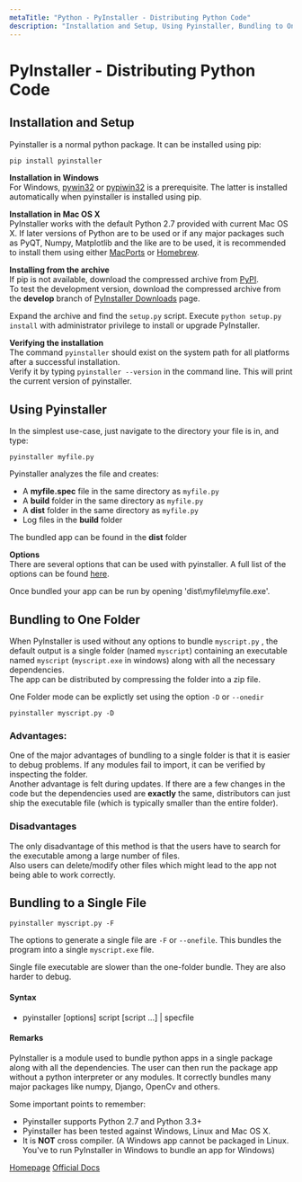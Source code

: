 ```yaml
---
metaTitle: "Python - PyInstaller - Distributing Python Code"
description: "Installation and Setup, Using Pyinstaller, Bundling to One Folder, Bundling to a Single File"
---
```


# PyInstaller - Distributing Python Code



## Installation and Setup


Pyinstaller is a normal python package. It can be installed using pip:

```py
pip install pyinstaller

```

**Installation in Windows**<br />
For Windows, [pywin32](http://sourceforge.net/projects/pywin32/files/) or [pypiwin32](https://pypi.python.org/pypi/pypiwin32/219) is a prerequisite. The latter is installed automatically when pyinstaller is installed using pip.

**Installation in Mac OS X**<br />
PyInstaller works with the default Python 2.7 provided with current Mac OS X. If later versions of Python are to be used or if any major packages such as PyQT, Numpy, Matplotlib and the like are to be used, it is recommended to install them using either [MacPorts](https://www.macports.org/) or [Homebrew](http://brew.sh/).

**Installing from the archive**<br />
If pip is not available, download the compressed archive from [PyPI](https://pypi.python.org/pypi/PyInstaller/).<br />
To test the development version, download the compressed archive from the **develop** branch of [PyInstaller Downloads](https://github.com/pyinstaller/pyinstaller/releases) page.

Expand the archive and find the `setup.py` script. Execute `python setup.py install` with administrator privilege to install or upgrade PyInstaller.

**Verifying the installation**<br />
The command `pyinstaller` should exist on the system path for all platforms after a successful installation.<br />
Verify it by typing `pyinstaller --version` in the command line. This will print the current version of pyinstaller.



## Using Pyinstaller


In the simplest use-case, just navigate to the directory your file is in, and type:

`pyinstaller myfile.py`

Pyinstaller analyzes the file and creates:

- A **myfile.spec** file in the same directory as `myfile.py`
- A **build** folder in the same directory as `myfile.py`
- A **dist** folder in the same directory as `myfile.py`
- Log files in the **build** folder

The bundled app can be found in the **dist** folder

**Options**<br />
There are several options that can be used with pyinstaller. A full list of the options can be found [here](https://pythonhosted.org/PyInstaller/usage.html#options).

Once bundled your app can be run by opening 'dist\myfile\myfile.exe'.



## Bundling to One Folder


When PyInstaller is used without any options to bundle `myscript.py` , the default output is a single folder (named `myscript`) containing an executable named `myscript` (`myscript.exe` in windows) along with all the necessary dependencies.<br />
The app can be distributed by compressing the folder into a zip file.

One Folder mode can be explictly set using the option `-D` or `--onedir`

`pyinstaller myscript.py -D`

### Advantages:

One of the major advantages of bundling to a single folder is that it is easier to debug problems. If any modules fail to import, it can be verified by inspecting the folder.<br />
Another advantage is felt during updates. If there are a few changes in the code but the dependencies used are **exactly**  the same, distributors can just ship the executable file (which is typically smaller than the entire folder).

### Disadvantages

The only disadvantage of this method is that the users have to search for the executable among a large number of files.<br />
Also users can delete/modify other files which might lead to the app not being able to work correctly.



## Bundling to a Single File


`pyinstaller myscript.py -F`

The options to generate a single file are `-F` or `--onefile`. This bundles the program into a single `myscript.exe` file.

Single file executable are slower than the one-folder bundle. They are also harder to debug.



#### Syntax


- pyinstaller [options] script [script ...] | specfile



#### Remarks


PyInstaller is a module used to bundle python apps in a single package along with all the dependencies. The user can then run the package app without a python interpreter or any modules. It correctly bundles many major packages like numpy, Django, OpenCv and others.

Some important points to remember:

- Pyinstaller supports Python 2.7 and Python 3.3+
- Pyinstaller has been tested against Windows, Linux and Mac OS X.
- It is **NOT** cross compiler. (A Windows app cannot be packaged in Linux. You've to run PyInstaller in Windows to bundle an app for Windows)

[Homepage](http://www.pyinstaller.org)
[Official Docs](https://pythonhosted.org/PyInstaller/)

